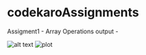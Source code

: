 # codekaroAssignments

Assigment1 - Array Operations
output - 

![alt text](https://github.com/[username]/[reponame]/blob/[branch]/image.jpg?raw=true)
![plot](./directory_1/directory_2/.../directory_n/plot.png)
